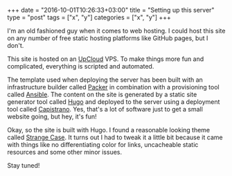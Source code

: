 +++
date = "2016-10-01T10:26:33+03:00"
title = "Setting up this server"
type = "post"
tags = ["x", "y"]
categories = ["x", "y"]
+++

I'm an old fashioned guy when it comes to web hosting. I could host this site on any number of free static hosting 
platforms like GitHub pages, but I don't.
 
This site is hosted on an [UpCloud](https://www.upcloud.com/) VPS. To make things more fun and complicated, everything 
is scripted and automated.

The template used when deploying the server has been built with an infrastructure builder 
called [Packer](https://www.packer.io/) in combination with a provisioning tool called 
[Ansible](https://www.ansible.com/). The content on the site is generated by a static site generator tool called 
[Hugo](https://gohugo.io/) and deployed to the server using a deployment tool called 
[Capistrano](http://capistranorb.com/). Yes, that's a lot of software just to get a small website going, but hey, it's 
fun!

Okay, so the site is built with Hugo. I found a reasonable looking theme called 
[Strange Case](http://themes.gohugo.io/strange-case/). It turns out I had to tweak it a little bit because it came 
with things like no differentiating color for links, uncacheable static resources and some other minor issues.

Stay tuned!

